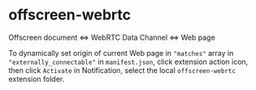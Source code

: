 # offscreen-webrtc
Offscreen document &lt;=> WebRTC Data Channel &lt;=> Web page

To dynamically set origin of current Web page in `"matches"` array in `"externally_connectable"` in `manifest.json`, click extension action icon, then click `Activate` in Notification, select the local <code>offscreen-webrtc</code> extension folder.
